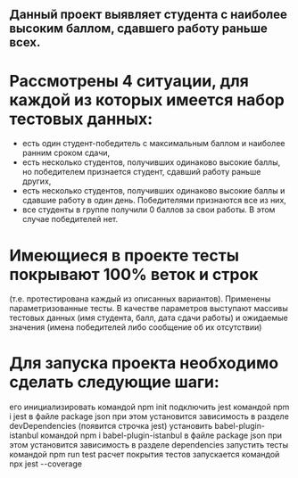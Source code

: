 ## Данный проект выявляет студента с наиболее высоким баллом, сдавшего работу раньше всех.

# Рассмотрены 4 ситуации, для каждой из которых имеется набор тестовых данных:
- есть один студент-победитель с максимальным баллом и наиболее ранним сроком сдачи,
- есть несколько студентов, получивших одинаково высокие баллы, но победителем признается студент, сдавший работу  раньше других,
- есть несколько студентов, получивших одинаково высокие баллы и сдавшие работу в один день. Победителями признаются все из них,
- все студенты в группе получили 0 баллов за свои работы. В этом случае победителей нет.

# Имеющиеся в проекте тесты покрывают 100% веток и строк
(т.е. протестирована каждый из описанных вариантов). Применены параметризованные тесты. В качестве параметров выступают массивы тестовых данных (имя студента, балл, дата сдачи работы) и ожидаемые значения (имена победителей либо сообщение об их отсутствии)

# Для запуска проекта необходимо сделать следующие шаги:
его инициализировать командой npm init
подключить jest командой npm i jest
в файле package json при этом установится зависимость в разделе devDependencies (появится строчка jest)
установить babel-plugin-istanbul  командой npm i babel-plugin-istanbul
в файле package json при этом установится зависимость в разделе dependencies
запустить тесты командой npm run test
расчет покрытия тестов запускается командой npx jest --coverage
